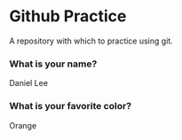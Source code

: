 # Github Practice

A repository with which to practice using git.

### What is your name?

Daniel Lee


### What is your favorite color?

Orange